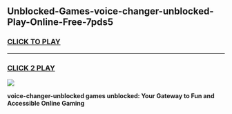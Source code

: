 
## Unblocked-Games-voice-changer-unblocked-Play-Online-Free-7pds5
<h3>
<a href="https://premium76.site?title=voice-changer-unblocked&ref=26A">CLICK TO PLAY</a></h3>
<hr>

<h3>
<a href="https://premium76.site?title=voice-changer-unblocked&ref=26A">CLICK 2 PLAY</a>
  
</h3>

<a href="https://premium76.site?title=voice-changer-unblocked&ref=26A"><img src="https://clearcache.store/games.png"></a>


**voice-changer-unblocked games unblocked: Your Gateway to Fun and Accessible Online Gaming**
